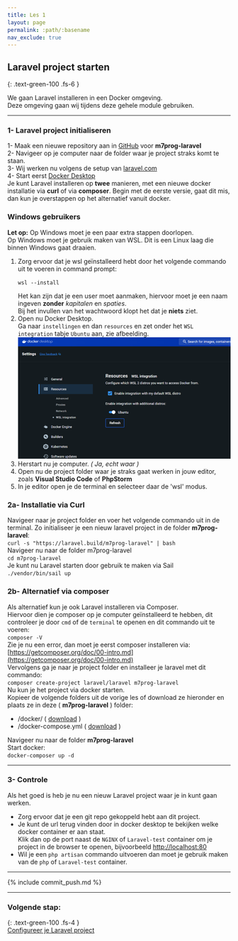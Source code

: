 ```yaml
---
title: Les 1
layout: page
permalink: :path/:basename
nav_exclude: true
---
```


## Laravel project starten
{: .text-green-100 .fs-6 }

We gaan Laravel installeren in een Docker omgeving.  
Deze omgeving gaan wij tijdens deze gehele module gebruiken.

---
### 1- Laravel project initialiseren
1- Maak een nieuwe repository aan in [GitHub](http://github.com/) voor **m7prog-laravel**  
2- Navigeer op je computer naar de folder waar je project straks komt te staan.  
3- Wij werken nu volgens de setup van [laravel.com](https://laravel.com/docs/10.x)  
4- Start eerst [Docker Desktop](https://www.docker.com/products/docker-desktop/)  
Je kunt Laravel installeren op **twee** manieren, met een nieuwe docker installatie via **curl** of via **composer**. 
Begin met de eerste versie, gaat dit mis, dan kun je overstappen op het alternatief vanuit docker. 

### Windows gebruikers
**Let op:** Op Windows moet je een paar extra stappen doorlopen.  
Op Windows moet je gebruik maken van WSL. Dit is een Linux laag die binnen Windows gaat draaien.  
1. Zorg ervoor dat je wsl geïnstalleerd hebt door het volgende commando uit te voeren in command prompt:
    ```shell
    wsl --install
    ```
    Het kan zijn dat je een user moet aanmaken, hiervoor moet je een naam ingeven **zonder** _kapitalen_ en _spaties_.  
    Bij het invullen van het wachtwoord klopt het dat je **niets** ziet.  
2. Open nu Docker Desktop.  
   Ga naar `instellingen` en dan `resources` en zet onder het `WSL integration` tabje `Ubuntu` aan, zie afbeelding.  
   ![img.png](img.png)
3. Herstart nu je computer. _( Ja, echt waar )_ 
4. Open nu de project folder waar je straks gaat werken in jouw editor, zoals **Visual Studio Code** of **PhpStorm**  
5. In je editor open je de terminal en selecteer daar de 'wsl' modus.  

### 2a- Installatie via Curl
Navigeer naar je project folder en voer het volgende commando uit in de terminal. Zo initialiseer je een nieuw laravel project in de folder **m7prog-laravel**:  
```curl -s "https://laravel.build/m7prog-laravel" | bash```  
Navigeer nu naar de folder m7prog-laravel  
```cd m7prog-laravel```  
Je kunt nu Laravel starten door gebruik te maken via Sail  
```./vendor/bin/sail up```  

### 2b- Alternatief via composer
Als alternatief kun je ook Laravel installeren via Composer.  
Hiervoor dien je composer op je computer geïnstalleerd te hebben, dit controleer je door `cmd` of de `terminal` te openen en dit commando uit te voeren:  
```composer -V```  
Zie je nu een error, dan moet je eerst composer installeren via: [https://getcomposer.org/doc/00-intro.md](https://getcomposer.org/doc/00-intro.md)  
Vervolgens ga je naar je project folder en installeer je laravel met dit commando:  
```composer create-project laravel/laravel m7prog-laravel```  
Nu kun je het project via docker starten.  
Kopieer de volgende folders uit de vorige les of download ze hieronder en plaats ze in deze ( **m7prog-laravel** ) folder:  
- /docker/ ( [download](docker.zip) )
- /docker-compose.yml ( [download](docker-compose.yml) )

Navigeer nu naar de folder **m7prog-laravel**<br>
Start docker:<br>
```docker-composer up -d```



---
### 3- Controle
Als het goed is heb je nu een nieuw Laravel project waar je in kunt gaan werken.

- Zorg ervoor dat je een git repo gekoppeld hebt aan dit project.  
- Je kunt de url terug vinden door in docker desktop te bekijken welke docker container er aan staat.  
  Klik dan op de port naast de `NGINX` of `Laravel-test` container om je project in de browser te openen, bijvoorbeeld [http://localhost:80](http://localhost:80) 
- Wil je een `php artisan` commando uitvoeren dan moet je gebruik maken van de `php` of `Laravel-test` container.


---

{% include commit_push.md %}

---
### Volgende stap:
{: .text-green-100 .fs-4 }  
[Configureer je Laravel project](laravel-config)
